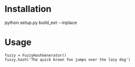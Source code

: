 # Installation
python setup.py build_ext --inplace

# Usage
```
fuzzy = FuzzyHashGenerator()
fuzzy.hash('The quick brown fox jumps over the lazy dog')
```
